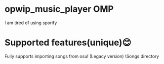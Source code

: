 # opwip_music_player OMP
 I am tired of using sporify

# Supported features(unique)😊
Fully supports importing songs from osu! (Legacy version) \Songs directory
